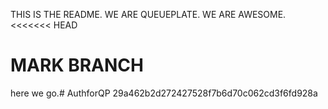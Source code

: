 THIS IS THE README. WE ARE QUEUEPLATE. WE ARE AWESOME.
<<<<<<< HEAD

MARK BRANCH
=======
here we go.# AuthforQP
29a462b2d272427528f7b6d70c062cd3f6fd928a
